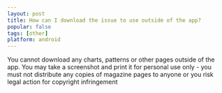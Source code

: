 ```yaml
---
layout: post
title: How can I download the issue to use outside of the app?
popular: false
tags: [other]
platform: android
---
```

You cannot download any charts, patterns or other pages outside of the app. You may take a screenshot and print it for personal use only - you must not distribute any copies of magazine pages to anyone or you risk legal action for copyright infringement
